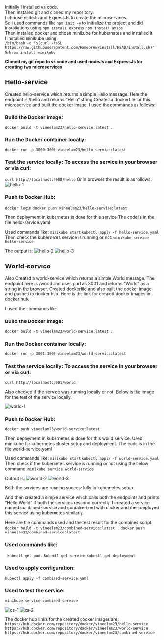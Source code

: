 Initially I installed vs code.</br>
Then installed git and cloned my repository.</br>
I choose nodeJs and ExpressJs to create the microservices.</br>
So i used commands like ` npm init -y ` to initialize the project and did installations using ` npm install express `
` npm install axios ` </br>
Then installed docker and chose minikube for kubernates and installed it.</br>
I installed minikube using</br>
```/bin/bash -c "$(curl -fsSL https://raw.githubusercontent.com/Homebrew/install/HEAD/install.sh)" ```
& 
```brew install minikube```

**Cloned my git repo to vs code and used nodeJs and ExpressJs for creating two microservices**

## Hello-service
Created hello-service which returns a simple Hello message.
Here the endpoint is /hello and returns “Hello” string
Created a dockerfile for this microservice and built the docker image.
I used the commands as follows:
### Build the Docker image:
``` docker build -t vineelam23/hello-service:latest . ```
### Run the Docker container locally:
``` docker run -p 3000:3000 vineelam23/hello-service:latest ```

### Test the service locally: To access the service in your browser or via curl:
``` curl http://localhost:3000/hello ```
Or 
In browser the result is as follows:
![hello-1](images/hello-1.png)

### Push to Docker Hub: 
``` docker login ``` 
``` docker push vineelam23/hello-service:latest ```

Then deployment in kubernetes is done for this service 
The code is in the file hello-service.yaml

Used commands like:
``` minikube start ```
``` kubectl apply -f hello-service.yaml ```
Then check the kubernetes service is running or not:
``` minikube service hello-service ```

The output is:
![hello-2](images/hello-2.png)
![hello-3](images/hello-3.png)

## World-service
Also Created a world-service which returns a simple World message.
The endpoint here is /world and uses port as 3001 and returns “World” as a string in the browser.
Created dockerfile and also built the docker image and pushed to docker hub. 
Here is the link for created docker images in docker hub.


I used the commands like 
### Build the Docker image:
``` docker build -t vineelam23/world-service:latest . ```
### Run the Docker container locally:
``` docker run -p 3001:3000 vineelam23/world-service:latest ```

### Test the service locally: To access the service in your browser or via curl:
``` curl http://localhost:3001/world ```

Also checked if the service was running locally or not.
Below is the image for the test of the service locally.

![world-1](images/world-1.png)

### Push to Docker Hub: 
``` docker push vineelam23/world-service:latest ```

Then deployment in kubernetes is done for this world service.
Used minikube for kubernetes cluster setup and deployment.
The code is in the file world-service.yaml

Used commands like:
``` minikube start ```
``` kubectl apply -f world-service.yaml ```
Then check if the kubernetes service is running or not using the below command.
``` minikube service world-service ```

Output is:
![world-2](images/world-2.png)
![world-3](images/world-3.png)

Both the services are running successfully in kubernetes setup.

And then created a simple service which calls both the endpoints and prints “Hello World” if both the services respond correctly.
I created a service named combined-service and containerized with docker and then deployed this service using kubernetes similarly.

Here are the commands used and the test result for the combined script. 
``` docker build -t vineelam23/combined-service:latest . ```
``` docker push vineelam23/combined-service:latest ```

### Used commands like:
``` kubectl get pods```
```kubectl get service```
``` kubectl get deployment ```

### Used to apply configuration:
``` kubectl apply -f combined-service.yaml ```
### Used to test the service:
``` minikube service combined-service ```

![cs-1](images/cs-1.png)
![cs-2](images/cs-2.png)


The docker hub links for the created docker images are:
``` https://hub.docker.com/repository/docker/vineelam23/hello-service ```
``` https://hub.docker.com/repository/docker/vineelam23/world-service  ```
``` https://hub.docker.com/repository/docker/vineelam23/combined-service ```